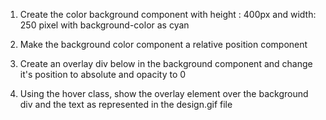 1. Create the color background component with height : 400px and width: 250 pixel with background-color as cyan

2. Make the background color component a relative position component

3. Create an overlay div below in the background component and change it's position to absolute and opacity to 0

4. Using the hover class, show the overlay element over the background div and the text as represented in the design.gif file
